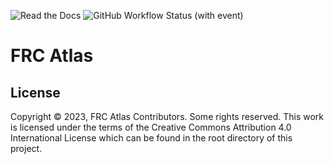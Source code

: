 ![Read the Docs](https://img.shields.io/readthedocs/frc-atlas-site)
![GitHub Workflow Status (with event)](https://img.shields.io/github/actions/workflow/status/frcatlas/frc-atlas-site/ci.yml)

# FRC Atlas

## License
Copyright © 2023, FRC Atlas Contributors. Some rights reserved. This work is licensed
under the terms of the Creative Commons Attribution 4.0 International License which
can be found in the root directory of this project.

